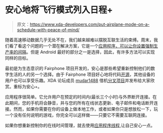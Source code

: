 # 安心地将飞行模式列入日程+

> 原文：<https://www.xda-developers.com/put-airplane-mode-on-a-schedule-with-peace-of-mind/>

随着高速移动数据几乎无处不在，我们越来越难以摆脱互联生活的束缚。周末，我们看了看这个问题的一个潜在解决方案，它是一个[应用程序，可以让你设置强制生产率的间隔](http://www.xda-developers.com/android/keep-your-focus-during-work-with-clearfocus/)。但是 Android 最好的部分之一是选择，因此，有许多方法可以实现同样的目标。

最初是为生态意识的 Fairphone 项目开发的，安心是那些希望重新控制他们的数字生活的人的另一个选择。由于 Fairphone 项目好心地将代码[开源](https://github.com/Kwamecorp/Fairphone)，其他设备的用户也可以享受乐趣。XDA 论坛成员 [mudar1488](https://forum.xda-developers.com/member.php?u=3833079) 借机[分叉项目](https://github.com/mudar/Fairphone)并发布给大家欣赏。重标为安心+。

应用程序很简单。它允许用户在预定的时间内(最长三个小时)与外界断开连接。在此期间，您的手机将会静音，并与您的所有在线状态更新、电子邮件和电话断开连接。然而，如果你需要在你的设备上做本地工作，或者如果你只是想放松一下，玩一个没有任何说明的游戏，你完全可以这样做——只要它不需要互联网连接。

如果你想重新控制你的在线时间管理，就去使用[应用程序线程](http://forum.xda-developers.com/showthread.php?t=2573945),让自己安心一点。